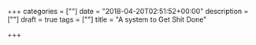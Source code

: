 +++
categories = [""]
date = "2018-04-20T02:51:52+00:00"
description = [""]
draft = true
tags = [""]
title = "A system to Get Shit Done"

+++
